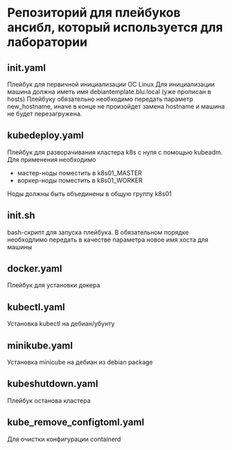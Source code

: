 # Репозиторий для плейбуков ансибл, который используется для лаборатории

## init.yaml
Плейбук для первичной инициализации ОС Linux
Для инициализации машина должна иметь имя debiantemplate.blu.local (уже прописан в hosts)
Плейбуку обязательно необходимо передать параметр new_hostname, иначе в конце не произойдет замена hostname и машина не будет перезагружена.

## kubedeploy.yaml
Плейбук для разворачивания кластера k8s с нуля с помощью kubeadm.
Для применения необходимо
* мастер-ноды поместить в k8s01_MASTER
* воркер-ноды поместить в k8s01_WORKER

Ноды должны быть объединены в общую группу k8s01

## init.sh
bash-скрипт для запуска плейбука. В обязательном порядке необходлимо передать в качестве параметра новое имя хоста для машины

## docker.yaml
Плейбук для установки докера

## kubectl.yaml
Установка kubectl на дебиан/убунту

## minikube.yaml
Установка minicube на дебиан из debian package

## kubeshutdown.yaml
Плейбук останова кластера

## kube_remove_configtoml.yaml
Для очистки конфигурации containerd

